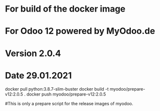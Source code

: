 # For build of the docker image
# For Odoo 12 powered by MyOdoo.de
# Version 2.0.4
# Date 29.01.2021
docker pull python:3.8.7-slim-buster
docker build -t myodoo/prepare-v12:2.0.5 .
docker push myodoo/prepare-v12:2.0.5

#This is only a prepare script for the release images of myodoo.

